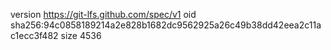 version https://git-lfs.github.com/spec/v1
oid sha256:94c0858189214a2e828b1682dc9562925a26c49b38dd42eea2c11ac1ecc3f482
size 4536
